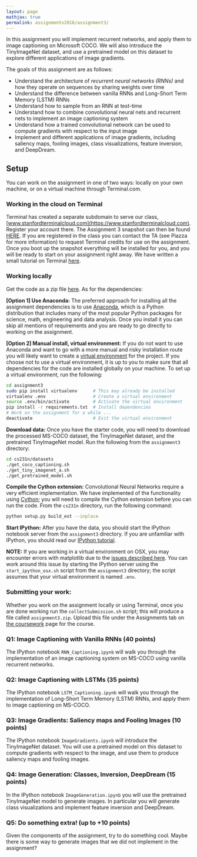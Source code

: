 ```yaml
---
layout: page
mathjax: true
permalink: assignments2016/assignment3/
---
```


In this assignment you will implement recurrent networks, and apply them to image captioning on Microsoft COCO. We will also introduce the TinyImageNet dataset, and use a pretrained model on this dataset to explore different applications of image gradients.

The goals of this assignment are as follows:

- Understand the architecture of *recurrent neural networks (RNNs)* and how they operate on sequences by sharing weights over time
- Understand the difference between vanilla RNNs and Long-Short Term Memory (LSTM) RNNs
- Understand how to sample from an RNN at test-time
- Understand how to combine convolutional neural nets and recurrent nets to implement an image captioning system
- Understand how a trained convolutional network can be used to compute gradients with respect to the input image
- Implement and different applications of image gradients, including saliency maps, fooling images, class visualizations, feature inversion, and DeepDream.

## Setup
You can work on the assignment in one of two ways: locally on your own machine,
or on a virtual machine through Terminal.com. 

### Working in the cloud on Terminal

Terminal has created a separate subdomain to serve our class,
[www.stanfordterminalcloud.com](https://www.stanfordterminalcloud.com). Register
your account there. The Assignment 3 snapshot can then be found [HERE](https://www.stanfordterminalcloud.com/snapshot/29054ca27bc2e8bda888709ba3d9dd07a172cbbf0824152aac49b14a018ffbe5).
If you are registered in the class you can contact the TA (see Piazza for more
information) to request Terminal credits for use on the assignment. Once you
boot up the snapshot everything will be installed for you, and you will be ready to start on your assignment right away. We have written a small tutorial on Terminal [here](/terminal-tutorial).

### Working locally
Get the code as a zip file
[here](http://cs231n.stanford.edu/winter1516_assignment3.zip).
As for the dependencies:

**[Option 1] Use Anaconda:**
The preferred approach for installing all the assignment dependencies is to use
[Anaconda](https://www.continuum.io/downloads), which is a Python distribution
that includes many of the most popular Python packages for science, math,
engineering and data analysis. Once you install it you can skip all mentions of
requirements and you are ready to go directly to working on the assignment.

**[Option 2] Manual install, virtual environment:**
If you do not want to use Anaconda and want to go with a more manual and risky
installation route you will likely want to create a
[virtual environment](http://docs.python-guide.org/en/latest/dev/virtualenvs/)
for the project. If you choose not to use a virtual environment, it is up to you
to make sure that all dependencies for the code are installed globally on your
machine. To set up a virtual environment, run the following:

```bash
cd assignment3
sudo pip install virtualenv      # This may already be installed
virtualenv .env                  # Create a virtual environment
source .env/bin/activate         # Activate the virtual environment
pip install -r requirements.txt  # Install dependencies
# Work on the assignment for a while ...
deactivate                       # Exit the virtual environment
```

**Download data:**
Once you have the starter code, you will need to download the processed MS-COCO dataset, the TinyImageNet dataset, and the pretrained TinyImageNet model. Run the following from the `assignment3` directory:

```bash
cd cs231n/datasets
./get_coco_captioning.sh
./get_tiny_imagenet_a.sh
./get_pretrained_model.sh
```

**Compile the Cython extension:** Convolutional Neural Networks require a very
efficient implementation. We have implemented of the functionality using
[Cython](http://cython.org/); you will need to compile the Cython extension
before you can run the code. From the `cs231n` directory, run the following
command:

```bash
python setup.py build_ext --inplace
```

**Start IPython:**
After you have the data, you should start the IPython notebook server
from the `assignment3` directory. If you are unfamiliar with IPython, you should 
read our [IPython tutorial](/ipython-tutorial).

**NOTE:** If you are working in a virtual environment on OSX, you may encounter
errors with matplotlib due to the
[issues described here](http://matplotlib.org/faq/virtualenv_faq.html).
You can work around this issue by starting the IPython server using the
`start_ipython_osx.sh` script from the `assignment3` directory; the script
assumes that your virtual environment is named `.env`.


### Submitting your work:
Whether you work on the assignment locally or using Terminal, once you are done
working run the `collectSubmission.sh` script; this will produce a file called
`assignment3.zip`. Upload this file under the Assignments tab on
[the coursework](https://coursework.stanford.edu/portal/site/W15-CS-231N-01/)
page for the course.


### Q1: Image Captioning with Vanilla RNNs (40 points)
The IPython notebook `RNN_Captioning.ipynb` will walk you through the
implementation of an image captioning system on MS-COCO using vanilla recurrent
networks.

### Q2: Image Captioning with LSTMs (35 points)
The IPython notebook `LSTM_Captioning.ipynb` will walk you through the
implementation of Long-Short Term Memory (LSTM) RNNs, and apply them to image
captioning on MS-COCO.

### Q3: Image Gradients: Saliency maps and Fooling Images (10 points)
The IPython notebook `ImageGradients.ipynb` will introduce the TinyImageNet
dataset. You will use a pretrained model on this dataset to compute gradients
with respect to the image, and use them to produce saliency maps and fooling
images.

### Q4: Image Generation: Classes, Inversion, DeepDream (15 points)
In the IPython notebook `ImageGeneration.ipynb` you will use the pretrained
TinyImageNet model to generate images. In particular you will generate
class visualizations and implement feature inversion and DeepDream.

### Q5: Do something extra! (up to +10 points)
Given the components of the assignment, try to do something cool. Maybe there is
some way to generate images that we did not implement in the assignment?

